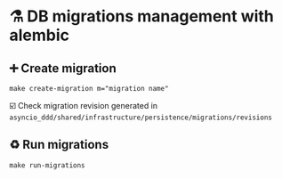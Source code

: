 # ⚗️ DB migrations management with alembic

## ➕ Create migration

```shell
make create-migration m="migration name"
```

☑️ Check migration revision generated in `asyncio_ddd/shared/infrastructure/persistence/migrations/revisions`

## ♻️ Run migrations

```shell
make run-migrations
```
